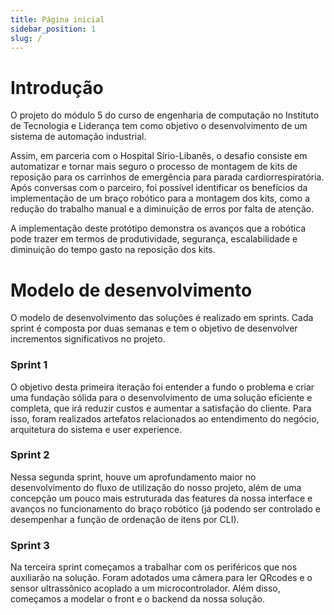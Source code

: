 ```yaml
---
title: Página inicial
sidebar_position: 1
slug: /
---
```


# Introdução 

O projeto do módulo 5 do curso de engenharia de computação no Instituto de Tecnologia e Liderança tem como objetivo o desenvolvimento de um sistema de automação industrial.

Assim, em parceria com o Hospital Sírio-Libanês, o desafio consiste em automatizar e tornar mais seguro o processo de montagem de kits de reposição para os carrinhos de emergência para parada cardiorrespiratória. Após conversas com o parceiro, foi possível identificar os benefícios da implementação de um braço robótico para a montagem dos kits, como a redução do trabalho manual e a diminuição de erros por falta de atenção.

A implementação deste protótipo demonstra os avanços que a robótica pode trazer em termos de produtividade, segurança, escalabilidade e diminuição do tempo gasto na reposição dos kits.

# Modelo de desenvolvimento 

O modelo de desenvolvimento das soluções é realizado em sprints. Cada sprint é composta por duas semanas e tem o objetivo de desenvolver incrementos significativos no projeto. 

### Sprint 1 
O objetivo desta primeira iteração foi entender a fundo o problema e criar uma fundação sólida para o desenvolvimento de uma solução eficiente e completa, que irá reduzir custos e aumentar a satisfação do cliente. Para isso, foram realizados artefatos relacionados ao entendimento do negócio, arquitetura do sistema e user experience. 


### Sprint 2
Nessa segunda sprint, houve um aprofundamento maior no desenvolvimento do fluxo de utilização do nosso projeto, além de uma concepção um pouco mais estruturada das features da nossa interface e avanços no funcionamento do braço robótico (já podendo ser controlado e desempenhar a função de ordenação de itens por CLI).


### Sprint 3
Na terceira sprint começamos a trabalhar com os periféricos que nos auxiliarão na solução. Foram adotados uma câmera para ler QRcodes e o sensor ultrassônico acoplado a um microcontrolador. Além disso, começamos a modelar o front e o backend da nossa solução.